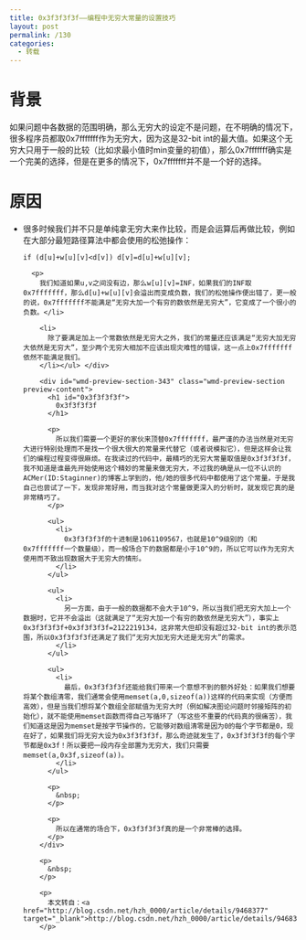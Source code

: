 ```yaml
---
title: 0x3f3f3f3f——编程中无穷大常量的设置技巧
layout: post
permalink: /130
categories:
  - 转载
---
```

<div id="wmd-preview-section-162" class="wmd-preview-section preview-content">
  <h1 id="背景">
    背景
  </h1>
  
  <p>
    如果问题中各数据的范围明确，那么无穷大的设定不是问题，在不明确的情况下，很多程序员都取0x7fffffff作为无穷大，因为这是32-bit int的最大值。如果这个无穷大只用于一般的比较（比如求最小值时min变量的初值），那么0x7fffffff确实是一个完美的选择，但是在更多的情况下，0x7fffffff并不是一个好的选择。
  </p>
</div>

<div id="wmd-preview-section-250" class="wmd-preview-section preview-content">
  <h1 id="原因">
    原因
  </h1>
  
  <ul>
    <li>
      很多时候我们并不只是单纯拿无穷大来作比较，而是会运算后再做比较，例如在大部分最短路径算法中都会使用的松弛操作： <pre><code>if (d[u]+w[u][v]&lt;d[v]) d[v]=d[u]+w[u][v];
</code></pre>
      
      <p>
        我们知道如果u,v之间没有边，那么w[u][v]=INF，如果我们的INF取0x7fffffff，那么d[u]+w[u][v]会溢出而变成负数，我们的松弛操作便出错了，更一般的说，0x7fffffff不能满足“无穷大加一个有穷的数依然是无穷大”，它变成了一个很小的负数。</li> 
        
        <li>
          除了要满足加上一个常数依然是无穷大之外，我们的常量还应该满足“无穷大加无穷大依然是无穷大”，至少两个无穷大相加不应该出现灾难性的错误，这一点上0x7fffffff依然不能满足我们。
        </li></ul> </div> 
        
        <div id="wmd-preview-section-343" class="wmd-preview-section preview-content">
          <h1 id="0x3f3f3f3f">
            0x3f3f3f3f
          </h1>
          
          <p>
            所以我们需要一个更好的家伙来顶替0x7fffffff，最严谨的办法当然是对无穷大进行特别处理而不是找一个很大很大的常量来代替它（或者说模拟它），但是这样会让我们的编程过程变得很麻烦。在我读过的代码中，最精巧的无穷大常量取值是0x3f3f3f3f，我不知道是谁最先开始使用这个精妙的常量来做无穷大，不过我的确是从一位不认识的ACMer(ID:Staginner)的博客上学到的，他/她的很多代码中都使用了这个常量，于是我自己也尝试了一下，发现非常好用，而当我对这个常量做更深入的分析时，就发现它真的是非常精巧了。
          </p>
          
          <ul>
            <li>
              0x3f3f3f3f的十进制是1061109567，也就是10^9级别的（和0x7fffffff一个数量级），而一般场合下的数据都是小于10^9的，所以它可以作为无穷大使用而不致出现数据大于无穷大的情形。
            </li>
          </ul>
          
          <ul>
            <li>
              另一方面，由于一般的数据都不会大于10^9，所以当我们把无穷大加上一个数据时，它并不会溢出（这就满足了“无穷大加一个有穷的数依然是无穷大”），事实上0x3f3f3f3f+0x3f3f3f3f=2122219134，这非常大但却没有超过32-bit int的表示范围，所以0x3f3f3f3f还满足了我们“无穷大加无穷大还是无穷大”的需求。
            </li>
          </ul>
          
          <ul>
            <li>
              最后，0x3f3f3f3f还能给我们带来一个意想不到的额外好处：如果我们想要将某个数组清零，我们通常会使用memset(a,0,sizeof(a))这样的代码来实现（方便而高效），但是当我们想将某个数组全部赋值为无穷大时（例如解决图论问题时邻接矩阵的初始化），就不能使用memset函数而得自己写循环了（写这些不重要的代码真的很痛苦），我们知道这是因为memset是按字节操作的，它能够对数组清零是因为0的每个字节都是0，现在好了，如果我们将无穷大设为0x3f3f3f3f，那么奇迹就发生了，0x3f3f3f3f的每个字节都是0x3f！所以要把一段内存全部置为无穷大，我们只需要memset(a,0x3f,sizeof(a))。
            </li>
          </ul>
          
          <p>
            &nbsp;
          </p>
          
          <p>
            所以在通常的场合下，0x3f3f3f3f真的是一个非常棒的选择。
          </p>
        </div>
        
        <p>
          &nbsp;
        </p>
        
        <p>
          本文转自：<a href="http://blog.csdn.net/hzh_0000/article/details/9468377" target="_blank">http://blog.csdn.net/hzh_0000/article/details/9468377</a>
        </p>